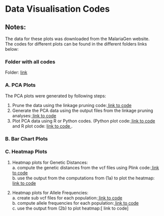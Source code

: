 # Data Visualisation Codes
## Notes: 
The data for these plots was downloaded from the MalariaGen website.<br/>
The codes for different plots can be found in the different folders links below:

### Folder with all codes
Folder: [ link ](https://github.com/aceneli/Anopheles-mosquitoes-March-24/tree/main/Plink%20codes)<br/>

### A. PCA Plots
The PCA plots were generated by following steps:
1. Prune the data using the linkage pruning code:[ link to code ](https://github.com/aceneli/Anopheles-mosquitoes-March-24/tree/938a4fab789a1c51a68a8625e9090f8d81870e5e/Plink%20codes/Linkage%20Pruning%20of%20VCF%20Data)<br/>
2. Generate the PCA data using the output files from the linkage pruning analyses:[ link to code ](https://github.com/aceneli/Anopheles-mosquitoes-March-24/tree/main/Plink%20codes/PCA%20eigenvec%20and%20eigenval%20files%20generation)<br/>
3. Plot PCA data using R or Python codes. (Python plot code:[ link to code ](https://github.com/aceneli/Anopheles-mosquitoes-March-24/blob/main/Codes%20for%20Different%20Data%20Visualisation%20Plots/Principal%20Component%20Analysis%20(PCA)0) and R plot code: [ link to code ](https://github.com/aceneli/Anopheles-mosquitoes-March-24/tree/main/R%20Codes).

### B. Bar Chart Plots

### C. Heatmap Plots
1. Heatmap plots for Genetic Distances:<br/>
  a. compute the genetic distances from the vcf files using Plink code:[ link to code ](https://github.com/aceneli/Anopheles-mosquitoes-March-24/blob/afee75dbac7e09f117793bbe1b931e4756ac71c4/Distance%20Matrix%20code)<br/>
  b. use the output from the computations from (1a) to plot the heatmap: [ link to code](https://github.com/aceneli/Anopheles-mosquitoes-March-24/blob/26d3eefac7c9f8381b595bb8f72cefbd9ed3637f/Codes%20for%20Different%20Data%20Visualisation%20Plots/Heatmap%20using%20Genetic%20Distances)<br/>

2. Heatmap plots for Allele Frequencies:<br/>
   a. create sub vcf files for each population:[ link to code ](https://github.com/aceneli/Anopheles-mosquitoes-March-24/blob/28179a9af8ee46b0aef99bc57a778b0f212116a2/Vcftools/Create%20sub%20vcf%20file)<br/>
   b. compute allele frequencies for each population:[ link to code ](https://github.com/aceneli/Anopheles-mosquitoes-March-24/blob/43ccd8e8970bde34db436c9bbdd9555854fe0306/Vcftools/Compute%20Allele%20Frequencies)<br/>
   c. use the output from (2b) to plot heatmap:[ link to code] <br/>

